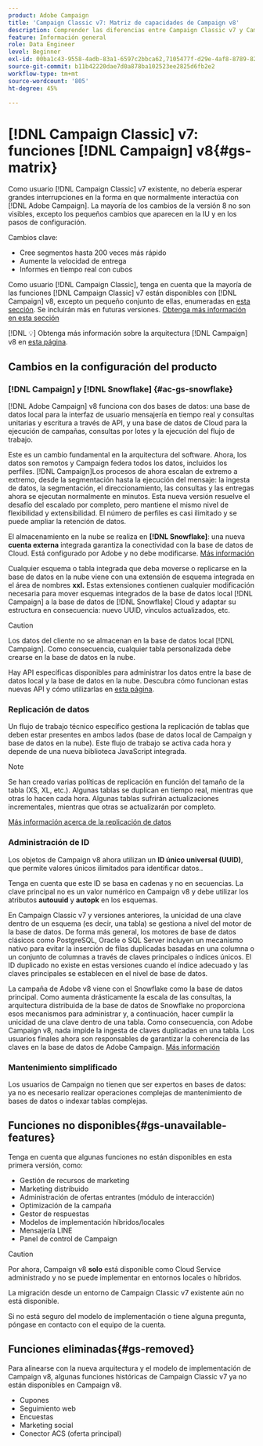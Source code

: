 ```yaml
---
product: Adobe Campaign
title: 'Campaign Classic v7: Matriz de capacidades de Campaign v8'
description: Comprender las diferencias entre Campaign Classic v7 y Campaign v8
feature: Información general
role: Data Engineer
level: Beginner
exl-id: 00ba1c43-9558-4adb-83a1-6597c2bbca62,7105477f-d29e-4af8-8789-82b4459761b0
source-git-commit: b11b42220dae7d0a878ba102523ee2825d6fb2e2
workflow-type: tm+mt
source-wordcount: '805'
ht-degree: 45%

---
```


# [!DNL Campaign Classic] v7: funciones  [!DNL Campaign] v8{#gs-matrix}

Como usuario [!DNL Campaign Classic] v7 existente, no debería esperar grandes interrupciones en la forma en que normalmente interactúa con [!DNL Adobe Campaign]. La mayoría de los cambios de la versión 8 no son visibles, excepto los pequeños cambios que aparecen en la IU y en los pasos de configuración.

Cambios clave:

* Cree segmentos hasta 200 veces más rápido
* Aumente la velocidad de entrega
* Informes en tiempo real con cubos

Como usuario [!DNL Campaign Classic], tenga en cuenta que la mayoría de las funciones [!DNL Campaign Classic] v7 están disponibles con [!DNL Campaign] v8, excepto un pequeño conjunto de ellas, enumeradas en [esta sección](#gs-removed). Se incluirán más en futuras versiones. [Obtenga más información en esta sección](#gs-unavailable-features)

[!DNL :bulb:] Obtenga más información sobre la arquitectura  [!DNL Campaign] v8 en  [esta página](../dev/architecture.md).

## Cambios en la configuración del producto

### [!DNL Campaign] y [!DNL Snowflake] {#ac-gs-snowflake}

[!DNL Adobe Campaign] v8 funciona con dos bases de datos: una base de datos local para la interfaz de usuario mensajería en tiempo real y consultas unitarias y escritura a través de API, y una base de datos de Cloud para la ejecución de campañas, consultas por lotes y la ejecución del flujo de trabajo.

Este es un cambio fundamental en la arquitectura del software. Ahora, los datos son remotos y Campaign federa todos los datos, incluidos los perfiles. [!DNL Campaign]Los procesos de ahora escalan de extremo a extremo, desde la segmentación hasta la ejecución del mensaje: la ingesta de datos, la segmentación, el direccionamiento, las consultas y las entregas ahora se ejecutan normalmente en minutos. Esta nueva versión resuelve el desafío del escalado por completo, pero mantiene el mismo nivel de flexibilidad y extensibilidad. El número de perfiles es casi ilimitado y se puede ampliar la retención de datos.

El almacenamiento en la nube se realiza en **[!DNL Snowflake]**: una nueva **cuenta externa** integrada garantiza la conectividad con la base de datos de Cloud. Está configurado por Adobe y no debe modificarse. [Más información](../config/external-accounts.md)

Cualquier esquema o tabla integrada que deba moverse o replicarse en la base de datos en la nube viene con una extensión de esquema integrada en el área de nombres **xxl.** Estas extensiones contienen cualquier modificación necesaria para mover esquemas integrados de la base de datos local [!DNL Campaign] a la base de datos de [!DNL Snowflake] Cloud y adaptar su estructura en consecuencia: nuevo UUID, vínculos actualizados, etc.

>[!CAUTION]
>
> Los datos del cliente no se almacenan en la base de datos local [!DNL Campaign]. Como consecuencia, cualquier tabla personalizada debe crearse en la base de datos en la nube.


Hay API específicas disponibles para administrar los datos entre la base de datos local y la base de datos en la nube. Descubra cómo funcionan estas nuevas API y cómo utilizarlas en [esta página](../dev/new-apis.md).

### Replicación de datos

Un flujo de trabajo técnico específico gestiona la replicación de tablas que deben estar presentes en ambos lados (base de datos local de Campaign y base de datos en la nube). Este flujo de trabajo se activa cada hora y depende de una nueva biblioteca JavaScript integrada.

>[!NOTE]
>
> Se han creado varias políticas de replicación en función del tamaño de la tabla (XS, XL, etc.).
> Algunas tablas se duplican en tiempo real, mientras que otras lo hacen cada hora. Algunas tablas sufrirán actualizaciones incrementales, mientras que otras se actualizarán por completo.


[Más información acerca de la replicación de datos](../config/replication.md)

### Administración de ID

Los objetos de Campaign v8 ahora utilizan un **ID único universal (UUID)**, que permite valores únicos ilimitados para identificar datos..

Tenga en cuenta que este ID se basa en cadenas y no en secuencias. La clave principal no es un valor numérico en Campaign v8 y debe utilizar los atributos **autouuid** y **autopk** en los esquemas.

En Campaign Classic v7 y versiones anteriores, la unicidad de una clave dentro de un esquema (es decir, una tabla) se gestiona a nivel del motor de la base de datos. De forma más general, los motores de base de datos clásicos como PostgreSQL, Oracle o SQL Server incluyen un mecanismo nativo para evitar la inserción de filas duplicadas basadas en una columna o un conjunto de columnas a través de claves principales o índices únicos. El ID duplicado no existe en estas versiones cuando el índice adecuado y las claves principales se establecen en el nivel de base de datos.

La campaña de Adobe v8 viene con el Snowflake como la base de datos principal. Como aumenta drásticamente la escala de las consultas, la arquitectura distribuida de la base de datos de Snowflake no proporciona esos mecanismos para administrar y, a continuación, hacer cumplir la unicidad de una clave dentro de una tabla. Como consecuencia, con Adobe Campaign v8, nada impide la ingesta de claves duplicadas en una tabla. Los usuarios finales ahora son responsables de garantizar la coherencia de las claves en la base de datos de Adobe Campaign. [Más información](../dev/keys.md)

### Mantenimiento simplificado

Los usuarios de Campaign no tienen que ser expertos en bases de datos: ya no es necesario realizar operaciones complejas de mantenimiento de bases de datos o indexar tablas complejas.

## Funciones no disponibles{#gs-unavailable-features}

Tenga en cuenta que algunas funciones no están disponibles en esta primera versión, como:

* Gestión de recursos de marketing
* Marketing distribuido
* Administración de ofertas entrantes (módulo de interacción)
* Optimización de la campaña
* Gestor de respuestas
* Modelos de implementación híbridos/locales
* Mensajería LINE
* Panel de control de Campaign

>[!CAUTION]
>
>Por ahora, Campaign v8 **solo** está disponible como Cloud Service administrado y no se puede implementar en entornos locales o híbridos.
>
>La migración desde un entorno de Campaign Classic v7 existente aún no está disponible.
>
>Si no está seguro del modelo de implementación o tiene alguna pregunta, póngase en contacto con el equipo de la cuenta.

## Funciones eliminadas{#gs-removed}

Para alinearse con la nueva arquitectura y el modelo de implementación de Campaign v8, algunas funciones históricas de Campaign Classic v7 ya no están disponibles en Campaign v8.

* Cupones
* Seguimiento web
* Encuestas
* Marketing social
* Conector ACS (oferta principal)

